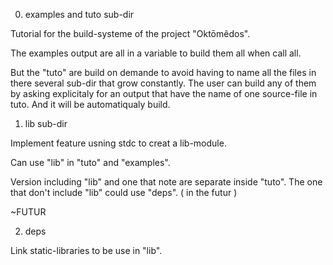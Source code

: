 
0) examples and tuto sub-dir

Tutorial for the build-systeme of the project "Oktōmêdos".

The examples output are all in a variable
to build them all when call all.

But the "tuto" are build on demande
to avoid having to name all the files
in there several sub-dir
that grow constantly.
The user can build any of them
by asking explicitaly for an output
that have the name of one source-file
in tuto.
And it will be automatiqualy build.

1) lib sub-dir

Implement feature usning stdc
to creat a lib-module.

Can use "lib" in "tuto" and "examples".

Version including "lib"
and one that note are separate
inside "tuto".
The one that don't include "lib"
could use "deps". ( in the futur )

~FUTUR

2) deps

Link static-libraries
to be use in "lib".







